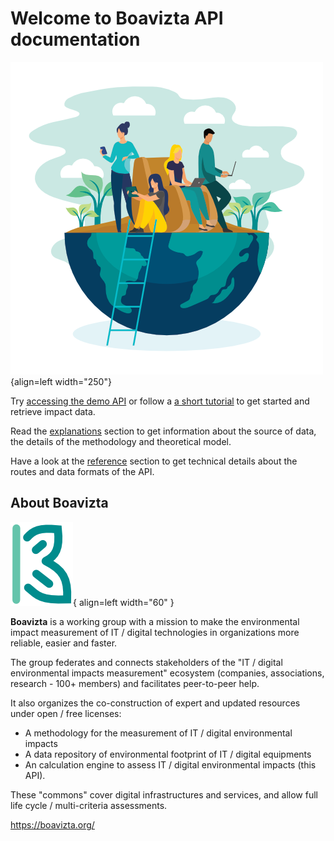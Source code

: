 # Welcome to Boavizta API documentation

![Boavizta earth](assets/boavizta-earth.png){align=left width="250"}

Try [accessing the demo API](http://api.boavizta.org:5000/docs) or follow a [a short tutorial](getting_started/single_server.md) to get started and retrieve impact data.

Read the [explanations](Explanations/boavizta-db.md) section to get information about the source of data, the details of the methodology and theoretical model.

Have a look at the [reference](Reference/component_route.md) section to get technical details about the routes and data formats of the API.

## About Boavizta

![Boavizta earth](assets/boavizta-logo-4.png){ align=left width="60" }

**Boavizta** is a working group with a mission to make the environmental impact measurement of IT / digital technologies in organizations more reliable, easier and faster.

The group federates and connects stakeholders of the "IT / digital environmental impacts measurement" ecosystem (companies, associations, research - 100+ members) and facilitates peer-to-peer help.

It also organizes the co-construction of expert and updated resources under open / free licenses:

* A methodology for the measurement of IT / digital environmental impacts
* A data repository of environmental footprint of IT / digital equipments
* An calculation engine to assess IT / digital environmental impacts (this API).

These "commons" cover digital infrastructures and services, and allow full life cycle / multi-criteria assessments.

<https://boavizta.org/>